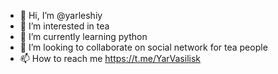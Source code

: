 - 👋 Hi, I’m @yarleshiy
- 👀 I’m interested in tea
- 🌱 I’m currently learning python
- 💞️ I’m looking to collaborate on social network for tea people
- 📫 How to reach me https://t.me/YarVasilisk
<!---
yarleshiy/yarleshiy is a ✨ special ✨ repository because its `README.md` (this file) appears on your GitHub profile.
You can click the Preview link to take a look at your changes.
--->
